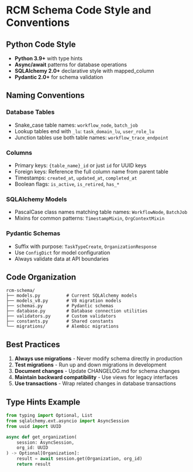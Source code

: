# RCM Schema Code Style and Conventions

## Python Code Style
- **Python 3.9+** with type hints
- **Async/await** patterns for database operations
- **SQLAlchemy 2.0+** declarative style with mapped_column
- **Pydantic 2.0+** for schema validation

## Naming Conventions

### Database Tables
- Snake_case table names: `workflow_node`, `batch_job`
- Lookup tables end with `_lu`: `task_domain_lu`, `user_role_lu`
- Junction tables use both table names: `workflow_trace_endpoint`

### Columns
- Primary keys: `{table_name}_id` or just `id` for UUID keys
- Foreign keys: Reference the full column name from parent table
- Timestamps: `created_at`, `updated_at`, `completed_at`
- Boolean flags: `is_active`, `is_retired`, `has_*`

### SQLAlchemy Models
- PascalCase class names matching table names: `WorkflowNode`, `BatchJob`
- Mixins for common patterns: `TimestampMixin`, `OrgContextMixin`

### Pydantic Schemas
- Suffix with purpose: `TaskTypeCreate`, `OrganizationResponse`
- Use `ConfigDict` for model configuration
- Always validate data at API boundaries

## Code Organization
```
rcm-schema/
├── models.py          # Current SQLAlchemy models
├── models_v8.py       # V8 migration models
├── schemas.py         # Pydantic schemas
├── database.py        # Database connection utilities
├── validators.py      # Custom validators
├── constants.py       # Shared constants
└── migrations/        # Alembic migrations
```

## Best Practices
1. **Always use migrations** - Never modify schema directly in production
2. **Test migrations** - Run up and down migrations in development
3. **Document changes** - Update CHANGELOG.md for schema changes
4. **Maintain backward compatibility** - Use views for legacy interfaces
5. **Use transactions** - Wrap related changes in database transactions

## Type Hints Example
```python
from typing import Optional, List
from sqlalchemy.ext.asyncio import AsyncSession
from uuid import UUID

async def get_organization(
    session: AsyncSession,
    org_id: UUID
) -> Optional[Organization]:
    result = await session.get(Organization, org_id)
    return result
```